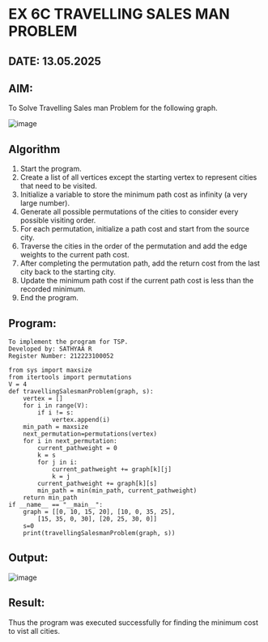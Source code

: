 # EX 6C TRAVELLING SALES MAN PROBLEM

## DATE: 13.05.2025

## AIM:
To Solve Travelling Sales man Problem for the following graph.

![image](https://github.com/user-attachments/assets/653921a4-3d7b-4691-9b41-735e80f7af0b)



## Algorithm

1. Start the program.
2. Create a list of all vertices except the starting vertex to represent cities that need to be visited.
3. Initialize a variable to store the minimum path cost as infinity (a very large number).
4. Generate all possible permutations of the cities to consider every possible visiting order.
5. For each permutation, initialize a path cost and start from the source city.
6. Traverse the cities in the order of the permutation and add the edge weights to the current path cost.
7. After completing the permutation path, add the return cost from the last city back to the starting city.
8. Update the minimum path cost if the current path cost is less than the recorded minimum.
9. End the program.


## Program:

```
To implement the program for TSP.
Developed by: SATHYAA R
Register Number: 212223100052
```

```
from sys import maxsize
from itertools import permutations
V = 4
def travellingSalesmanProblem(graph, s):
    vertex = []
    for i in range(V):
        if i != s:
            vertex.append(i)
    min_path = maxsize
    next_permutation=permutations(vertex)
    for i in next_permutation:
        current_pathweight = 0
        k = s
        for j in i:
            current_pathweight += graph[k][j]
            k = j
        current_pathweight += graph[k][s]
        min_path = min(min_path, current_pathweight)
    return min_path
if __name__ == "__main__":
    graph = [[0, 10, 15, 20], [10, 0, 35, 25],
        [15, 35, 0, 30], [20, 25, 30, 0]]
    s=0
    print(travellingSalesmanProblem(graph, s))
```


## Output:

![image](https://github.com/user-attachments/assets/5c703ffc-6727-4667-b873-15ebfaa4f22e)


## Result:
Thus the program was executed successfully for finding the minimum cost to vist all cities.
